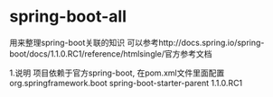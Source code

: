 spring-boot-all
===============

用来整理spring-boot关联的知识
可以参考http://docs.spring.io/spring-boot/docs/1.1.0.RC1/reference/htmlsingle/官方参考文档

1.说明
项目依赖于官方spring-boot, 在pom.xml文件里面配置
<parent>
	<groupId>org.springframework.boot</groupId>
	<artifactId>spring-boot-starter-parent</artifactId>
	<version>1.1.0.RC1</version>
</parent>


